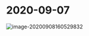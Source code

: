 # 2020-09-07

![image-20200908160529832](C:\Users\zhuzicat\AppData\Roaming\Typora\typora-user-images\image-20200908160529832.png)
